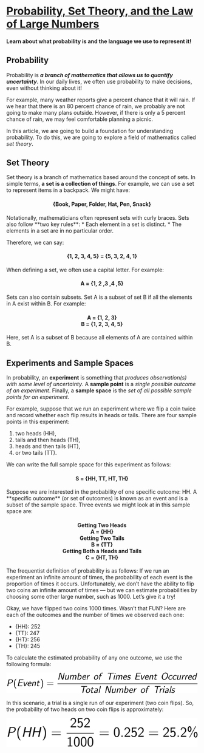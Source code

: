# [Probability, Set Theory, and the Law of Large Numbers](https://www.codecademy.com/courses/probability-mssp/articles/probability-set-theory-and-the-law-of-large-numbers)

#### Learn about what probability is and the language we use to represent it!

## Probability

Probability is ***a branch of mathematics that allows us to quantify uncertainty***. 
In our daily lives, we often use probability to make decisions, even without thinking about it!

For example, many weather reports give a percent chance that it will rain. 
If we hear that there is an 80 percent chance of rain, we probably are not going to make many plans outside. 
However, if there is only a 5 percent chance of rain, we may feel comfortable planning a picnic.

In this article, we are going to build a foundation for understanding probability. 
To do this, we are going to explore a field of mathematics called *set theory*.

## Set Theory

Set theory is a branch of mathematics based around the concept of sets. 
In simple terms, **a set is a collection of things**. 
For example, we can use a set to represent items in a backpack. 
We might have:
<h4 align="center">
  {Book, Paper, Folder, Hat, Pen, Snack}
</h4>
Notationally, mathematicians often represent sets with curly braces. 
Sets also follow **two key rules**:
* Each element in a set is distinct.
* The elements in a set are in no particular order.

Therefore, we can say:
<h4 align="center">
  {1, 2, 3, 4, 5} = {5, 3, 2, 4, 1}
</h4>
When defining a set, we often use a capital letter. 
For example:
<h4 align="center">
  A = {1, 2 ,3 ,4 ,5}
</h4>
Sets can also contain subsets. 
Set A is a subset of set B if all the elements in A exist within B. 
For example:
<h4 align="center">
  A = {1, 2, 3}<br />
  B = {1, 2, 3, 4, 5}
</h4>
Here, set A is a subset of B because all elements of A are contained within B.

## Experiments and Sample Spaces

In probability, an **experiment** is something that *produces observation(s) with some level of uncertainty*. 
A **sample point** is a *single possible outcome of an experiment*. 
Finally, a **sample space** is the *set of all possible sample points for an experiment*.

For example, suppose that we run an experiment where we flip a coin twice and record whether each flip results in heads or tails. 
There are four sample points in this experiment: 
1. two heads (HH), 
2. tails and then heads (TH), 
3. heads and then tails (HT), 
4. or two tails (TT). 

We can write the full sample space for this experiment as follows:
<h4 align="center">
  S = {HH, TT, HT, TH}
</h4>
Suppose we are interested in the probability of one specific outcome: HH. 
A **specific outcome** (or set of outcomes) is known as an event and is a subset of the sample space. 
Three events we might look at in this sample space are:
<h4 align="center">
  Getting Two Heads <br />
  A = {HH} <br />
  Getting Two Tails <br />
  B = {TT} <br />
  Getting Both a Heads and Tails <br />
  C = {HT, TH}
</h4>
The frequentist definition of probability is as follows: 
If we run an experiment an infinite amount of times, the probability of each event is the proportion of times it occurs. 
Unfortunately, we don’t have the ability to flip two coins an infinite amount of times — 
but we can estimate probabilities by choosing some other large number, such as 1000. 
Let’s give it a try!

Okay, we have flipped two coins 1000 times. 
Wasn’t that FUN? 
Here are each of the outcomes and the number of times we observed each one:
* {HH}: 252
* {TT}: 247
* {HT}: 256
* {TH}: 245

To calculate the estimated probability of any one outcome, we use the following formula:
<p align="center">
  <img alt="formula of estimated probability" src="formula_of_estimated_probability.svg" />
</p>
In this scenario, a trial is a single run of our experiment (two coin flips). 
So, the probability of two heads on two coin flips is approximately:  
<p align="center">
  <img alt="probability of two heads" src="probability_of_two_heads.svg" />
</p>







